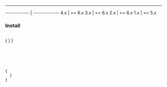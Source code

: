 



---














------------ | -------------
4.x | >= 6.x
3.x | >= 6.x
2.x | >= 6.x
1.x | >= 5.x

### Install


```sh
```



{
  }
}
```





{
  }
}
```


```sh
```
